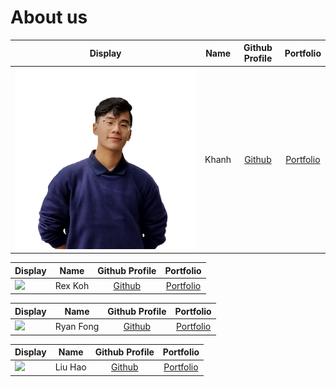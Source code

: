 # About us


Display | Name  |            Github Profile            | Portfolio 
--------|:-----:|:------------------------------------:|:---------:
![](/docs/team/Khanh.png) | Khanh | [Github](https://github.com/tkhahns) | [Portfolio](docs/team/johndoe.md)

Display |   Name   |             Github Profile             | Portfolio 
--------|:--------:|:--------------------------------------:|:---------:
![](https://via.placeholder.com/100.png?text=Photo) | Rex Koh  | [Github](https://github.com/rexkoh425) | [Portfolio](docs/team/RexKoh.md)

Display | Name | Github Profile | Portfolio 
--------|:----:|:--------------:|:---------:
![](https://via.placeholder.com/100.png?text=Photo) | Ryan Fong | [Github](https://github.com/CT9ARyan) | [Portfolio](./team/ryanfong.md)

Display |  Name   |             Github Profile             | Portfolio 
--------|:-------:|:--------------------------------------:|:---------:
![](https://avatars.githubusercontent.com/u/94769848?v=4) | Liu Hao | [Github](https://github.com/AaronZZ10) | [Portfolio](./team/liuhao.md)
